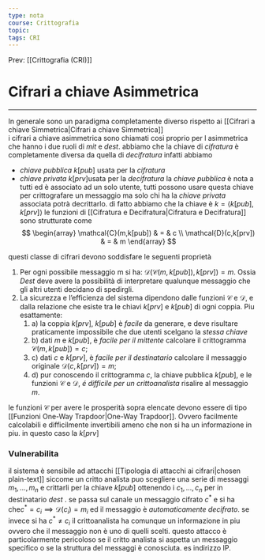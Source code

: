 ```yaml
---
type: nota
course: Crittografia
topic: 
tags: CRI
---
```


Prev: [[Crittografia (CRI)]]

# Cifrari a chiave Asimmetrica
---
In generale sono un paradigma completamente diverso rispetto ai [[Cifrari a chiave Simmetrica|Cifrari a chiave Simmetrica]]  
i cifrari a chiave asimmetrica sono chiamati cosi proprio per l asimmetrica che hanno i due ruoli di _mit_ e _dest_.
abbiamo che la chiave di _cifratura_ è completamente diversa da quella di _decifratura_ infatti abbiamo 
- _chiave pubblica_ $k[pub]$ usata per la _cifratura_
- _chiave privata_ $k[prv]$usata per la _decifratura_
la _chiave pubblica_ è nota a tutti ed è associato ad un solo utente, tutti possono usare questa chiave per crittografare un messaggio ma solo chi ha la _chiave privata_ associata potrà decrittarlo. di fatto abbiamo che la chiave è $k=\langle k[pub],k[prv]\rangle$
le funzioni di [[Cifratura e Decifratura|Cifratura e Decifratura]] sono strutturate come
$$
\begin{array}
\mathcal{C}(m,k[pub])  & = &  c \\
\mathcal{D}(c,k[prv])  & = &  m
\end{array}
$$

questi classe di cifrari devono soddisfare le seguenti proprietà
1. Per ogni possibile messaggio m si ha: $\mathcal{D}(\mathcal{C}(m, k[pub]), k[prv]) = m$. Ossia _Dest_ deve avere la possibilità di interpretare qualunque messaggio che gli altri utenti decidano di spedirgli. 
2.  La sicurezza e l’efficienza del sistema dipendono dalle funzioni $\mathcal{C}$ e $\mathcal{D}$, e dalla relazione che esiste tra le chiavi $k[prv]$ e $k[pub]$ di ogni coppia. Piu esattamente: 
	1. a) la coppia $k[prv]$, $k[pub]$ è _facile_ da generare, e deve risultare praticamente impossibile che due utenti scelgano la _stessa chiave_
	2. b) dati $m$ e $k[pub]$, è _facile per il mittente_ calcolare il crittogramma $\mathcal{C}(m, k[pub]) = c$;
	3. c) dati $c$ e $k[prv]$, è _facile per il destinatario_ calcolare il messaggio originale $\mathcal{D}(c, k[prv]) = m$;
	4. d) pur conoscendo il crittogramma $c$, la chiave pubblica $k[pub]$, e le funzioni  $\mathcal{C}$ e $\mathcal{D}$, _é difficile per un crittoanalista_ risalire al messaggio $m$.

le funzioni $\mathcal{C}$ per avere le prosperità sopra elencate devono essere di tipo [[Funzioni One-Way Trapdoor|One-Way Trapdoor]]. Ovvero facilmente calcolabili e difficilmente invertibili ameno che non si ha un informazione in piu. in questo caso la $k[prv]$




### Vulnerabilita
il sistema è sensibile ad attacchi [[Tipologia di attacchi ai cifrari|chosen plain-text]] siccome un critto analista puo scegliere una serie di messaggi $m_{1},\dots,m_{n}$ e crittarli per la chiave $k[pub]$ ottenendo i $c_{1},\dots,c_{n}$ per in destinatario $dest$ .
se passa sul canale un messaggio cifrato $c^{*}$ e si ha che$c^{*}=c_{i}  \implies \mathcal{D}(c_{i})=m_{i}$ ed il messaggio è _automaticamente decifrato_.
se invece si ha $c^{*}\not =c_{i}$ il crittoanalista ha comunque un informazione in piu ovvero che il messaggio non è uno di quelli scelti.
questo attacco è particolarmente pericoloso se il critto analista si aspetta un messaggio specifico o se la struttura del messaggi è conosciuta. es indirizzo IP.

